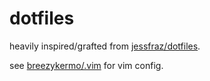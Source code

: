 # dotfiles

heavily inspired/grafted from
[jessfraz/dotfiles](https://github.com/jessfraz/dotfiles).

see [breezykermo/.vim](https://github.com/breezykermo/.vim) for vim config.
